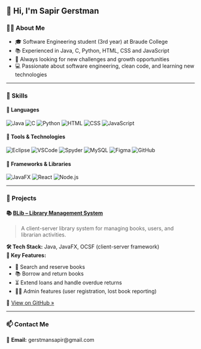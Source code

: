 ## 👋 Hi, I'm Sapir Gerstman

### 👩‍💻 About Me  
- 🎓 Software Engineering student (3rd year) at Braude College  
- 📚 Experienced in Java, C, Python, HTML, CSS and JavaScript  
- 🚀 Always looking for new challenges and growth opportunities  
- 💻 Passionate about software engineering, clean code, and learning new technologies  


---

### 💼 Skills

#### 🔧 Languages
<p>
  <img src="https://img.shields.io/badge/Java-gray.svg?style=for-the-badge&logo=java&logoColor=%23ED8B00" alt="Java"/>
  <img src="https://img.shields.io/badge/C-gray.svg?style=for-the-badge&logo=c&logoColor=%2300599C" alt="C"/>
  <img src="https://img.shields.io/badge/Python-gray.svg?style=for-the-badge&logo=python&logoColor=%233776AB" alt="Python"/>
  <img src="https://img.shields.io/badge/HTML-gray.svg?style=for-the-badge&logo=html5&logoColor=%23E34F26" alt="HTML"/>
  <img src="https://img.shields.io/badge/CSS-gray.svg?style=for-the-badge&logo=css3&logoColor=%231572B6" alt="CSS"/>
  <img src="https://img.shields.io/badge/JavaScript-gray.svg?style=for-the-badge&logo=javascript&logoColor=%23F7DF1E" alt="JavaScript"/>
</p>

#### 🧰 Tools & Technologies
<p>
  <img src="https://img.shields.io/badge/Eclipse-gray.svg?style=for-the-badge&logo=eclipseide&logoColor=white" alt="Eclipse"/>
  <img src="https://img.shields.io/badge/VSCode-gray.svg?style=for-the-badge&logo=visualstudiocode&logoColor=white" alt="VSCode"/>
  <img src="https://img.shields.io/badge/Spyder-gray.svg?style=for-the-badge&logo=spyderide&logoColor=white" alt="Spyder"/>
  <img src="https://img.shields.io/badge/MySQL-gray.svg?style=for-the-badge&logo=mysql&logoColor=white" alt="MySQL"/>
  <img src="https://img.shields.io/badge/Figma-gray.svg?style=for-the-badge&logo=figma&logoColor=white" alt="Figma"/>
  <img src="https://img.shields.io/badge/GitHub-gray.svg?style=for-the-badge&logo=github&logoColor=white" alt="GitHub"/>
</p>

#### 🚀 Frameworks & Libraries
<p>
  <img src="https://img.shields.io/badge/JavaFX-gray.svg?style=for-the-badge&logo=java&logoColor=white" alt="JavaFX"/>
  <img src="https://img.shields.io/badge/React-gray.svg?style=for-the-badge&logo=react&logoColor=61DAFB" alt="React"/>
  <img src="https://img.shields.io/badge/Node.js-gray.svg?style=for-the-badge&logo=nodedotjs&logoColor=white" alt="Node.js"/>
</p>


---

### 📂 Projects

#### 📚 [BLib – Library Management System](https://github.com/Method-for-Software-System-Development/BLib4)

> A client-server library system for managing books, users, and librarian activities.

**🛠️ Tech Stack:** Java, JavaFX, OCSF (client-server framework)  
**📌 Key Features:**
- 🔎 Search and reserve books  
- 📚 Borrow and return books  
- ⏳ Extend loans and handle overdue returns  
- 🧑‍💼 Admin features (user registration, lost book reporting)

🔗 [View on GitHub »](https://github.com/Method-for-Software-System-Development/BLib4)

---

### 📫 Contact Me

<p>
  📧 <strong>Email:</strong> gerstmansapir@gmail.com  
</p>
